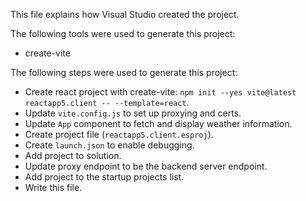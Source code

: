 This file explains how Visual Studio created the project.

The following tools were used to generate this project:
- create-vite

The following steps were used to generate this project:
- Create react project with create-vite: `npm init --yes vite@latest reactapp5.client -- --template=react`.
- Update `vite.config.js` to set up proxying and certs.
- Update `App` component to fetch and display weather information.
- Create project file (`reactapp5.client.esproj`).
- Create `launch.json` to enable debugging.
- Add project to solution.
- Update proxy endpoint to be the backend server endpoint.
- Add project to the startup projects list.
- Write this file.

